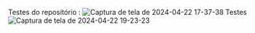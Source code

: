 Testes do repositório :
![Captura de tela de 2024-04-22 17-37-38](https://github.com/klausmerini/SpringTest/assets/109608171/f6e7fb13-c63e-4853-a96d-d461120470a8)
Testes
![Captura de tela de 2024-04-22 19-23-23](https://github.com/klausmerini/SpringTest/assets/109608171/eacea15c-f23c-4970-955e-267cc8a136c3)
